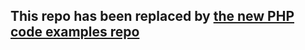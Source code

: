 ## This repo has been replaced by [the new PHP code examples repo](https://github.com/docusign/code-examples-php)